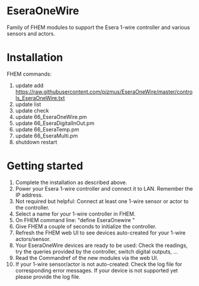 # EseraOneWire
Family of FHEM modules to support the Esera 1-wire controller and various sensors and actors.

# Installation
FHEM commands:
1. update add https://raw.githubusercontent.com/pizmus/EseraOneWire/master/controls_EseraOneWire.txt  
1. update list  
1. update check  
1. update 66_EseraOneWire.pm
1. update 66_EseraDigitalInOut.pm
1. update 66_EseraTemp.pm
1. update 66_EseraMulti.pm
1. shutdown restart

# Getting started
1. Complete the installation as described above.
1. Power your Esera 1-wire controller and connect it to LAN. Remember the IP address.
1. Not required but helpful: Connect at least one 1-wire sensor or actor to the controller.
1. Select a name for your 1-wire controller in FHEM.
1. On FHEM command line: "define <yourSelectedName> EseraOnewire <yourIpAddress>"
1. Give FHEM a couple of seconds to initialize the controller.
1. Refresh the FHEM web UI to see devices auto-created for your 1-wire actors/sensor.
1. Your EseraOneWire devices are ready to be used: Check the readings, try the queries
  provided by the controller, switch digital outputs, ...
1. Read the Commandref of the new modules via the web UI. 
1. If your 1-wire sensor/actor is not auto-created: Check the log file for corresponding
  error messages. If your device is not supported yet please provide the log file.
  
